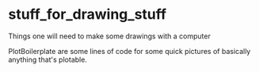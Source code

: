 # stuff_for_drawing_stuff
Things one will need to make some drawings with a computer

PlotBoilerplate are some lines of code for some quick pictures of basically anything that's plotable.
